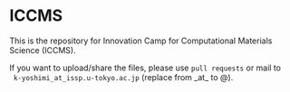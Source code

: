 # ICCMS

This is the repository for Innovation Camp for Computational Materials Science (ICCMS).

If you want to upload/share the files,
please use ``pull requests`` or mail to   
`` k-yoshimi_at_issp.u-tokyo.ac.jp``
  (replace from \_at\_ to @).
